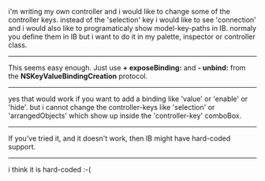 i'm writing my own controller and i would like to change some of the controller keys.
instead of the 'selection' key i would like to see 'connection' 
and i would also like to programaticaly show model-key-paths in IB.
normaly you define them in IB but i want to do it in my palette, inspector or controller class.

----

This seems easy enough. Just use **+ exposeBinding:** and **- unbind:** from the **NSKeyValueBindingCreation** protocol.

----

yes that would work if you want to add a binding like 'value' or 'enable' or 'hide'.
but i cannot change the controller-keys like 'selection' or 'arrangedObjects' which show up inside the 'controller-key' comboBox.

----

If you've tried it, and it doesn't work, then IB might have hard-coded support.

----

i think it is hard-coded :-(
